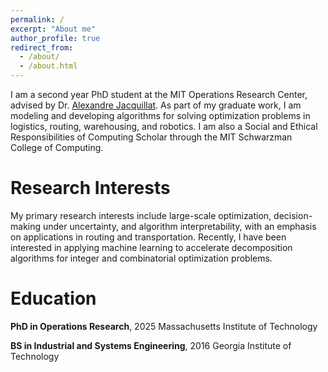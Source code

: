 ```yaml
---
permalink: /
excerpt: "About me"
author_profile: true
redirect_from: 
  - /about/
  - /about.html
---
```



I am a second year PhD student at the MIT Operations Research Center, advised by Dr. [Alexandre Jacquillat](https://mitmgmtfaculty.mit.edu/ajacquillat/). As part of my graduate work, I am modeling and developing algorithms for solving optimization problems in logistics, routing, warehousing, and robotics. I am also a Social and Ethical Responsibilities of Computing Scholar through the MIT Schwarzman College of Computing. 

Research Interests
======

My primary research interests include large-scale optimization, decision-making under uncertainty, and algorithm interpretability, with an emphasis on applications in routing and transportation. Recently, I have been interested in applying machine learning to accelerate decomposition algorithms for integer and combinatorial optimization problems. 


Education
======

**PhD in Operations Research**, 2025
Massachusetts Institute of Technology

**BS in Industrial and Systems Engineering**, 2016
Georgia Institute of Technology
